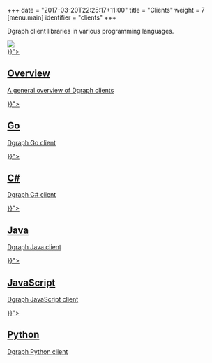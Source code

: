 +++
date = "2017-03-20T22:25:17+11:00"
title = "Clients"
weight = 7
[menu.main]
  identifier = "clients"
+++

<div class="landing">
  <div class="hero">
    <p>
      Dgraph client libraries in various programming languages.
    </p>
    <img class="hero-deco" src="/images/hero-deco.png" />
  </div>
  <div class="item">
    <div class="icon"><i class="lni lni-play" aria-hidden="true"></i></div>
    <a  href="{{< relref "overview.md">}}">
      <h2>Overview</h2>
      <p>
        A general overview of Dgraph clients
      </p>
    </a>
  </div>
  <div class="item">
    <div class="icon"><i class="lni lni-dev" aria-hidden="true"></i></div>
    <a href="{{< relref "go.md">}}">
      <h2>Go</h2>
      <p>
        Dgraph Go client
      </p>
    </a>
  </div>
  <div class="item">
    <div class="icon"><i class="lni lni-microsoft" aria-hidden="true"></i></div>
    <a href="{{< relref "c-sharp.md">}}">
      <h2>C#</h2>
      <p>
        Dgraph C# client
      </p>
    </a>
  </div>

  <div class="item">
    <div class="icon"><i class="lni lni-java" aria-hidden="true"></i></div>
    <a href="{{< relref "java.md">}}">
      <h2>Java</h2>
      <p>
        Dgraph Java client
      </p>
    </a>
  </div>
  <div class="item">
    <div class="icon"><i class="lni lni-javascript" aria-hidden="true"></i></div>
    <a href="{{< relref "javascript.md">}}">
      <h2>JavaScript</h2>
      <p>
        Dgraph JavaScript client
      </p>
    </a>
  </div>
  <div class="item">
    <div class="icon"><i class="lni lni-python" aria-hidden="true"></i></div>
    <a href="{{< relref "python.md">}}">
      <h2>Python</h2>
      <p>
        Dgraph Python client
      </p>
    </a>
  </div>

</div>

<style>
  ul.contents {
    display: none;
  }
</style>
